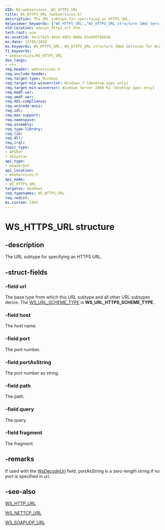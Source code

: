 ```yaml
---
UID: NS:webservices._WS_HTTPS_URL
title: WS_HTTPS_URL (webservices.h)
description: The URL subtype for specifying an HTTPS URL.helpviewer_keywords: ["WS_HTTPS_URL","WS_HTTPS_URL structure [Web Services for Windows]","webservices/WS_HTTPS_URL","wsw.ws_https_url"]
old-location: wsw\ws_https_url.htm
tech.root: wsw
ms.assetid: 4a7cf425-40c6-4951-880e-b3a99076bb2b
ms.date: 12/05/2018
ms.keywords: WS_HTTPS_URL, WS_HTTPS_URL structure [Web Services for Windows], webservices/WS_HTTPS_URL, wsw.ws_https_url
f1_keywords:
- webservices/WS_HTTPS_URL
dev_langs:
- c++
req.header: webservices.h
req.include-header: 
req.target-type: Windows
req.target-min-winverclnt: Windows 7 [desktop apps only]
req.target-min-winversvr: Windows Server 2008 R2 [desktop apps only]
req.kmdf-ver: 
req.umdf-ver: 
req.ddi-compliance: 
req.unicode-ansi: 
req.idl: 
req.max-support: 
req.namespace: 
req.assembly: 
req.type-library: 
req.lib: 
req.dll: 
req.irql: 
topic_type:
- APIRef
- kbSyntax
api_type:
- HeaderDef
api_location:
- WebServices.h
api_name:
- WS_HTTPS_URL
targetos: Windows
req.typenames: WS_HTTPS_URL
req.redist: 
ms.custom: 19H1
---
```


# WS_HTTPS_URL structure


## -description


The URL subtype for specifying an HTTPS URL.
            


## -struct-fields




### -field url

The base type from which this URL subtype and all other URL subtypes derive. The <a href="https://docs.microsoft.com/windows/desktop/api/webservices/ne-webservices-ws_url_scheme_type">WS_URL_SCHEME_TYPE</a> is <b>WS_URL_HTTPS_SCHEME_TYPE</b>.


### -field host

The host name.
                


### -field port

The port number.
                


### -field portAsString

The port number as string.
                


### -field path

The path.
                


### -field query

The query.
                


### -field fragment

The fragment.
                


## -remarks



If used with the <a href="https://docs.microsoft.com/windows/desktop/api/webservices/nf-webservices-wsdecodeurl">WsDecodeUrl</a> field, portAsString is a zero-length string if no port is specified in url.
            




## -see-also




<a href="https://docs.microsoft.com/windows/desktop/api/webservices/ns-webservices-ws_http_url">WS_HTTP_URL</a>



<a href="https://docs.microsoft.com/windows/desktop/api/webservices/ns-webservices-ws_nettcp_url">WS_NETTCP_URL</a>



<a href="https://docs.microsoft.com/windows/desktop/api/webservices/ns-webservices-ws_soapudp_url">WS_SOAPUDP_URL</a>
 

 

